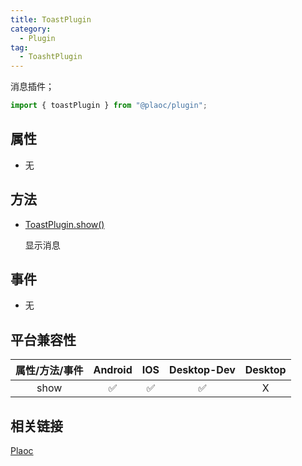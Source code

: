 ```yaml
---
title: ToastPlugin
category:
  - Plugin
tag:
  - ToashtPlugin
---
```


消息插件；

```js
import { toastPlugin } from "@plaoc/plugin";
```

## 属性

  - 无

## 方法

  - [ToastPlugin.show()](./show.md)

    显示消息

## 事件

  - 无

## 平台兼容性

| 属性/方法/事件 | Android | IOS | Desktop-Dev | Desktop |
|:------------:|:-------:|:---:|:-----------:|:-------:|
| show         | ✅      | ✅  | ✅           | X       |

## 相关链接

[Plaoc](../index.md)


